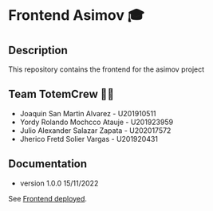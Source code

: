 # Frontend Asimov 🎓

## Description
This repository contains the frontend for the asimov project

## Team TotemCrew 👨‍💻
* Joaquin San Martin Alvarez - U201910511
* Yordy Rolando Mochcco Atauje - U201923959
* Julio Alexander Salazar Zapata - U202017572
* Jherico Fretd Solier Vargas - U201920431

## Documentation
* version 1.0.0 15/11/2022

See [Frontend deployed](https://asimov-agile-202202.web.app/).
